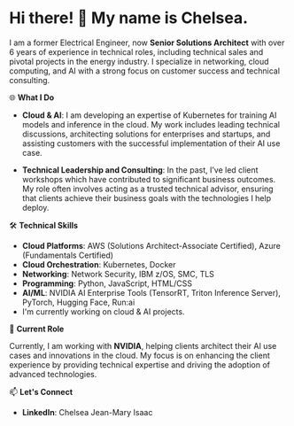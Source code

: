 <h1>Hi there! 👋 My name is Chelsea.</h2> 

I am a former Electrical Engineer, now **Senior Solutions Architect** with over 6 years of experience in technical roles, including technical sales and pivotal projects in the energy industry. I specialize in networking, cloud computing, and AI with a strong focus on customer success and technical consulting. 

🌐 **What I Do**
- **Cloud & AI**: I am developing an expertise of Kubernetes for training AI models and inference in the cloud. My work includes leading technical discussions, architecting solutions for enterprises and startups, and assisting customers with the successful implementation of their AI use case.

- **Technical Leadership and Consulting**: In the past, I’ve led client workshops which have contributed to significant business outcomes. My role often involves acting as a trusted technical advisor, ensuring that clients achieve their business goals with the technologies I help deploy.

🛠️ **Technical Skills**
- **Cloud Platforms**: AWS (Solutions Architect-Associate Certified), Azure (Fundamentals Certified)
- **Cloud Orchestration**: Kubernetes, Docker
- **Networking**: Network Security, IBM z/OS, SMC, TLS
- **Programming**: Python, JavaScript, HTML/CSS
- **AI/ML**: NVIDIA AI Enterprise Tools (TensorRT, Triton Inference Server), PyTorch, Hugging Face, Run:ai
- I'm currently working on cloud & AI projects. 

🎯 **Current Role**

Currently, I am working with **NVIDIA**, helping clients architect their AI use cases and innovations in the cloud. My focus is on enhancing the client experience by providing technical expertise and driving the adoption of advanced technologies.

📫 **Let's Connect**
- **LinkedIn**: Chelsea Jean-Mary Isaac

<!---
chelsjean614-2/chelsjean614-2 is a ✨ special ✨ repository because its `README.md` (this file) appears on your GitHub profile.
You can click the Preview link to take a look at your changes.
--->
